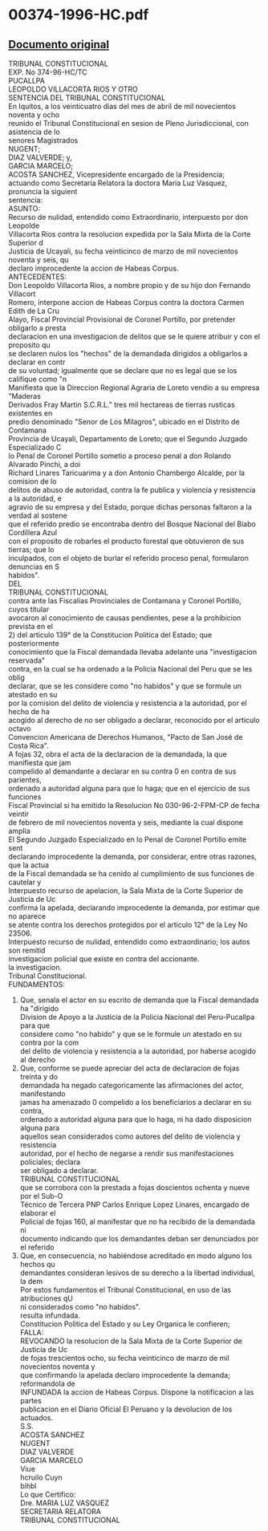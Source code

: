 
00374-1996-HC.pdf
=================
  
[Documento original](https://tc.gob.pe/jurisprudencia/1998/00374-1996-HC.pdf)  
---  
TRIBUNAL CONSTITUCIONAL  
EXP. No 374-96-HC/TC  
PUCALLPA  
LEOPOLDO VILLACORTA RIOS Y OTRO  
SENTENCIA DEL TRIBUNAL CONSTITUCIONAL  
En Iquitos, a los veinticuatro dias del mes de abril de mil novecientos noventa y ocho  
reunido el Tribunal Constitucional en sesion de Pleno Jurisdiccional, con asistencia de lo  
senores Magistrados  
NUGENT;  
DIAZ VALVERDE; y,  
GARCIA MARCELO;  
ACOSTA SANCHEZ, Vicepresidente encargado de la Presidencia;  
actuando como Secretaria Relatora la doctora Maria Luz Vasquez, pronuncia la siguient  
sentencia:  
ASUNTO:  
Recurso de nulidad, entendido como Extraordinario, interpuesto por don Leopolde  
Villacorta Rios contra la resolucion expedida por la Sala Mixta de la Corte Superior d  
Justicia de Ucayali, su fecha veinticinco de marzo de mil novecientos noventa y seis, qu  
declaro improcedente la accion de Habeas Corpus.  
ANTECEDENTES:  
Don Leopoldo Villacorta Rios, a nombre propio y de su hijo don Fernando Villacort  
Romero, interpone accion de Habeas Corpus contra la doctora Carmen Edith de La Cru  
Alayo, Fiscal Provincial Provisional de Coronel Portillo, por pretender obligarlo a presta  
declaracion en una investigacion de delitos que se le quiere atribuir y con el proposito qu  
se declaren nulos los "hechos" de la demandada dirigidos a obligarlos a declarar en contr  
de su voluntad; igualmente que se declare que no es legal que se los califique como "n  
Manifiesta que la Direccion Regional Agraria de Loreto vendio a su empresa "Maderas  
Derivados Fray Martin S.C.R.L." tres mil hectareas de tierras rusticas existentes en  
predio denominado "Senor de Los Milagros", ubicado en el Distrito de Contamana  
Provincia de Ucayali, Departamento de Loreto; que el Segundo Juzgado Especializado C  
lo Penal de Coronel Portillo sometio a proceso penal a don Rolando Alvarado Pinchi, a doi  
Richard Linares Taricuarima y a don Antonio Chambergo Alcalde, por la comision de lo  
delitos de abuso de autoridad, contra la fe publica y violencia y resistencia a la autoridad, e  
agravio de su empresa y del Estado, porque dichas personas faltaron a la verdad al sostene  
que el referido predio se encontraba dentro del Bosque Nacional del Biabo Cordillera Azul  
con el proposito de robarles el producto forestal que obtuvieron de sus tierras; que lo  
inculpados, con el objeto de burlar el referido proceso penal, formularon denuncias en S  
habidos".  
DEL  
TRIBUNAL CONSTITUCIONAL  
contra ante las Fiscalias Provinciales de Contamana y Coronel Portillo, cuyos titular  
avocaron al conocimiento de causas pendientes, pese a la prohibicion prevista en el  
2) del articulo 139° de la Constitucion Politica del Estado; que posteriormente  
conocimiento que la Fiscal demandada llevaba adelante una "investigacion reservada"  
contra, en la cual se ha ordenado a la Policia Nacional del Peru que se les oblig  
declarar, que se les considere como "no habidos" y que se formule un atestado en su  
por la comision del delito de violencia y resistencia a la autoridad, por el hecho de ha  
acogido al derecho de no ser obligado a declarar, reconocido por el articulo octavo  
Convencion Americana de Derechos Humanos, "Pacto de San José de Costa Rica".  
A fojas 32, obra el acta de la declaracion de la demandada, la que manifiesta que jam  
compelido al demandante a declarar en su contra 0 en contra de sus parientes,  
ordenado a autoridad alguna para que lo haga; que en el ejercicio de sus funciones  
Fiscal Provincial si ha emitido la Resolucion No 030-96-2-FPM-CP de fecha veintir  
de febrero de mil novecientos noventa y seis, mediante la cual dispone amplia  
El Segundo Juzgado Especializado en lo Penal de Coronel Portillo emite sent  
declarando improcedente la demanda, por considerar, entre otras razones, que la actua  
de la Fiscal demandada se ha cenido al cumplimiento de sus funciones de cautelar y  
Interpuesto recurso de apelacion, la Sala Mixta de la Corte Superior de Justicia de Uc  
confirma la apelada, declarando improcedente la demanda, por estimar que no aparece  
se atente contra los derechos protegidos por el articulo 12° de la Ley No 23506.  
Interpuesto recurso de nulidad, entendido como extraordinario; los autos son remitid  
investigacion policial que existe en contra del accionante.  
la investigacion.  
Tribunal Constitucional.  
FUNDAMENTOS:  
1. Que, senala el actor en su escrito de demanda que la Fiscal demandada ha "dirigido  
Division de Apoyo a la Justicia de la Policia Nacional del Peru-Pucallpa para que  
considere como "no habido" y que se le formule un atestado en su contra por la com  
del delito de violencia y resistencia a la autoridad, por haberse acogido al derecho  
2. Que, conforme se puede apreciar del acta de declaracion de fojas treinta y do  
demandada ha negado categoricamente las afirmaciones del actor, manifestando  
jamas ha amenazado 0 compelido a los beneficiarios a declarar en su contra,  
ordenado a autoridad alguna para que lo haga, ni ha dado disposicion alguna para  
aquellos sean considerados como autores del delito de violencia y resistencia  
autoridad, por el hecho de negarse a rendir sus manifestaciones policiales; declara  
ser obligado a declarar.  
TRIBUNAL CONSTITUCIONAL  
que se corrobora con la prestada a fojas doscientos ochenta y nueve por el Sub-O  
Técnico de Tercera PNP Carlos Enrique Lopez Linares, encargado de elaborar el  
Policial de fojas 160, al manifestar que no ha recibido de la demandada ni  
documento indicando que los demandantes deban ser denunciados por el referido  
3. Que, en consecuencia, no habiéndose acreditado en modo alguno los hechos qu  
demandantes consideran lesivos de su derecho a la libertad individual, la dem  
Por estos fundamentos el Tribunal Constitucional, en uso de las atribuciones qU  
ni considerados como "no habidos".  
resulta infundada.  
Constitucion Politica del Estado y su Ley Organica le confieren;  
FALLA:  
REVOCANDO la resolucion de la Sala Mixta de la Corte Superior de Justicia de Uc  
de fojas trescientos ocho, su fecha veinticinco de marzo de mil novecientos noventa y  
que confirmando la apelada declaro improcedente la demanda; reformandola de  
INFUNDADA la accion de Habeas Corpus. Dispone la notificacion a las partes  
publicacion en el Diario Oficial El Peruano y la devolucion de los actuados.  
S.S.  
ACOSTA SANCHEZ  
NUGENT  
DIAZ VALVERDE  
GARCIA MARCELO  
Viue  
hcruilo Cuyn  
bihbl  
Lo que Certifico:  
Dre. MARIA LUZ VASQUEZ  
SECRETARIA RELATORA  
TRIBUNAL CONSTITUCIONAL